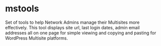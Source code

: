 # mstools
Set of tools to help Network Admins manage their Multisites more effectively. This tool displays site url, last login dates, admin email addresses all on one page for simple viewing and copying and pasting for WordPress Multisite platforms.
